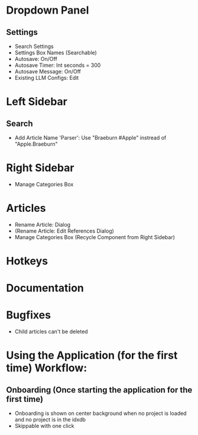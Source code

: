 # Dropdown Panel
## Settings
- Search Settings
- Settings Box Names (Searchable)
- Autosave: On/Off
- Autosave Timer: Int seconds = 300
- Autosave Message: On/Off
- Existing LLM Configs: Edit

# Left Sidebar
## Search
- Add Article Name 'Parser': Use "Braeburn #Apple" instread of "Apple.Braeburn"


# Right Sidebar
- Manage Categories Box

# Articles
- Rename Article: Dialog
- (Rename Article: Edit References Dialog)
- Manage Categories Box (Recycle Component from Right Sidebar)

# Hotkeys

# Documentation

# Bugfixes
- Child articles can't be deleted

# Using the Application (for the first time) Workflow:

## Onboarding (Once starting the application for the first time)
- Onboarding is shown on center background when no project is loaded and no project is in the idxdb
- Skippable with one click

